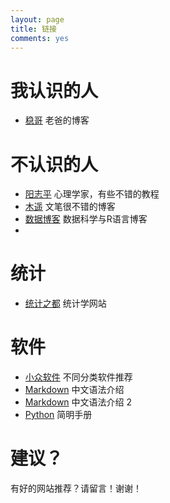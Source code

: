 ```yaml
---
layout: page
title: 链接
comments: yes
---
```


# 我认识的人
- [稳哥](http://www.daijiang.name/hong/) 老爸的博客

# 不认识的人
- [阳志平](http://www.yangzhiping.com/) 心理学家，有些不错的教程
- [木遥](http://blog.farmostwood.net/) 文笔很不错的博客
- [数据博客](http://xccds1977.blogspot.com/) 数据科学与R语言博客
- 

# 统计
- [统计之都](http://cos.name) 统计学网站


# 软件
- [小众软件](http://love.appinn.com/) 不同分类软件推荐
- [Markdown](http://wowubuntu.com/markdown/#p) 中文语法介绍
- [Markdown](http://www.ituring.com.cn/article/23) 中文语法介绍 2
- [Python](http://wiki.woodpecker.org.cn/moin/PyAbsolutelyZipManual) 简明手册

# 建议？
有好的网站推荐？请留言！谢谢！ 